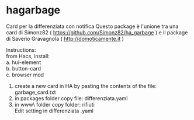 # hagarbage
Card per la differenziata con notifica
Questo package è l'unione tra una card di Simonz82 ( https://github.com/Simonz82/ha_garbage ) e il package di Saverio Gravagnola ( http://domoticamente.it  )<br>

Instructions: <br>
from Hacs, install: <br>
a. hui-element <br>
b. button-card <br>
c. browser mod <br>
1) create a new card in HA by pasting the contents of the file: garbage_card.txt <br>
2) in packages folder copy file: differenziata.yaml <br>
3) in www\ folder copy folder: rifiuti <br>
Edit setting in differenziata .yaml<br>

